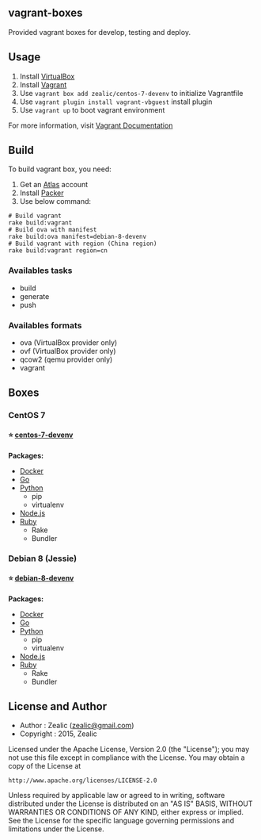 ## vagrant-boxes
Provided vagrant boxes for develop, testing and deploy.


## Usage
1. Install [VirtualBox](https://www.virtualbox.org/wiki/Downloads)
2. Install [Vagrant](https://www.vagrantup.com)
3. Use `vagrant box add zealic/centos-7-devenv` to initialize Vagrantfile
4. Use `vagrant plugin install vagrant-vbguest` install plugin
5. Use `vagrant up` to boot vagrant environment

For more information, visit [Vagrant Documentation](https://docs.vagrantup.com/v2/)


## Build
To build vagrant box, you need:

1. Get an [Atlas](http://atlas.hashicorp.com) account
2. Install [Packer](http://www.packer.io)
3. Use below command:  
```
# Build vagrant
rake build:vagrant
# Build ova with manifest
rake build:ova manifest=debian-8-devenv
# Build vagrant with region (China region)
rake build:vagrant region=cn
```

### Availables tasks
* build
* generate
* push

### Availables formats
* ova (VirtualBox provider only)
* ovf (VirtualBox provider only)
* qcow2 (qemu provider only)
* vagrant


## Boxes
### CentOS 7

#### :star: [centos-7-devenv](https://atlas.hashicorp.com/zealic/centos-7-devenv)
**Packages:**
* [Docker](https://www.docker.com)
* [Go](https://golang.org)
* [Python](https://www.python.org)
  - pip
  - virtualenv
* [Node.js](https://nodejs.org)
* [Ruby](https://www.ruby-lang.org)
  - Rake
  - Bundler


### Debian 8 (Jessie)

#### :star: [debian-8-devenv](https://atlas.hashicorp.com/zealic/debian-8-devenv)
**Packages:**
* [Docker](https://www.docker.com)
* [Go](https://golang.org)
* [Python](https://www.python.org)
  - pip
  - virtualenv
* [Node.js](https://nodejs.org)
* [Ruby](https://www.ruby-lang.org)
  - Rake
  - Bundler


License and Author
------------------

- Author : Zealic (<zealic@gmail.com>)
- Copyright : 2015, Zealic

Licensed under the Apache License, Version 2.0 (the "License");
you may not use this file except in compliance with the License.
You may obtain a copy of the License at

    http://www.apache.org/licenses/LICENSE-2.0

Unless required by applicable law or agreed to in writing, software
distributed under the License is distributed on an "AS IS" BASIS,
WITHOUT WARRANTIES OR CONDITIONS OF ANY KIND, either express or implied.
See the License for the specific language governing permissions and
limitations under the License.
